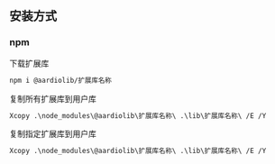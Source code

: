 ## 安装方式

### npm
下载扩展库
```bash
npm i @aardiolib/扩展库名称
```

复制所有扩展库到用户库
```bash
Xcopy .\node_modules\@aardiolib\扩展库名称\ .\lib\扩展库名称\ /E /Y
```

复制指定扩展库到用户库
```bash
Xcopy .\node_modules\@aardiolib\扩展库名称\ .\lib\扩展库名称\ /E /Y
```
